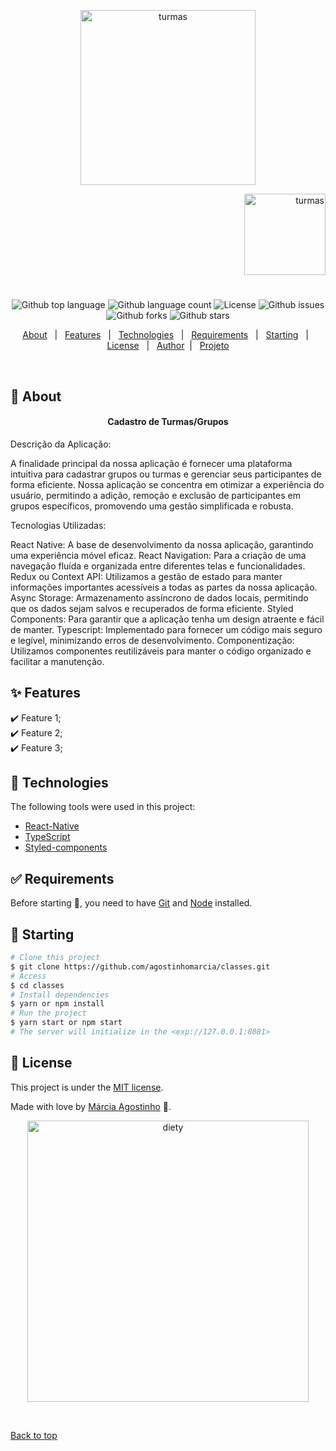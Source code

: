 <p align="center">
   <img src="https://media.giphy.com/media/Y4QLl2Kyj4WiRDNgvc/giphy.gif" alt="turmas" width="280"/>
</p>

<p align="right">
   <img src="https://media.giphy.com/media/wVgmko2smMfkeNO1tE/giphy.gif" alt="turmas" width="130"/>
</p>

<h1 align="center"></h1>

<p align="center">
  <img alt="Github top language" src="https://img.shields.io/github/languages/top/agostinhomarcia/classes?color=00875F">

  <img alt="Github language count" src="https://img.shields.io/github/languages/count/agostinhomarcia/classes?color=00875F">

  <img alt="License" src="https://img.shields.io/github/license/agostinhomarcia/classes?color=00875F">

   <img alt="Github issues" src="https://img.shields.io/github/issues/agostinhomarcia/classes?color=00875F" />

   <img alt="Github forks" src="https://img.shields.io/github/forks/agostinhomarcia/classes?color=00875F" />

   <img alt="Github stars" src="https://img.shields.io/github/stars/agostinhomarcia/classes?color=00875F" /> 
</p>

<p align="center">
  <a href="#dart-about">About</a> &#xa0; | &#xa0; 
  <a href="#sparkles-features">Features</a> &#xa0; | &#xa0;
  <a href="#rocket-technologies">Technologies</a> &#xa0; | &#xa0;
  <a href="#white_check_mark-requirements">Requirements</a> &#xa0; | &#xa0;
  <a href="#checkered_flag-starting">Starting</a> &#xa0; | &#xa0;
  <a href="#memo-license">License</a> &#xa0; | &#xa0;
  <a href="https://github.com/agostinhomarcia" target="_blank">Author</a>&#xa0; | &#xa0
  <a href="#" target="_blank" rel="noopener noreferrer">Projeto</a>
</p>

<br>

## :dart: About

<h4 align="center"> Cadastro de Turmas/Grupos </h4>

<p>
Descrição da Aplicação:

A finalidade principal da nossa aplicação é fornecer uma plataforma intuitiva para cadastrar grupos ou turmas e gerenciar seus participantes de forma eficiente. Nossa aplicação se concentra em otimizar a experiência do usuário, permitindo a adição, remoção e exclusão de participantes em grupos específicos, promovendo uma gestão simplificada e robusta.

Tecnologias Utilizadas:

React Native: A base de desenvolvimento da nossa aplicação, garantindo uma experiência móvel eficaz.
React Navigation: Para a criação de uma navegação fluída e organizada entre diferentes telas e funcionalidades.
Redux ou Context API: Utilizamos a gestão de estado para manter informações importantes acessíveis a todas as partes da nossa aplicação.
Async Storage: Armazenamento assíncrono de dados locais, permitindo que os dados sejam salvos e recuperados de forma eficiente.
Styled Components: Para garantir que a aplicação tenha um design atraente e fácil de manter.
Typescript: Implementado para fornecer um código mais seguro e legível, minimizando erros de desenvolvimento.
Componentização: Utilizamos componentes reutilizáveis para manter o código organizado e facilitar a manutenção. </p>

</p>

## :sparkles: Features

:heavy_check_mark: Feature 1;\
:heavy_check_mark: Feature 2;\
:heavy_check_mark: Feature 3;

## :rocket: Technologies

The following tools were used in this project:

- [React-Native](https://reactnative.dev/docs/getting-started)
- [TypeScript](https://www.w3schools.com/typescript/)
- [Styled-components](https://styled-components.com/)

## :white_check_mark: Requirements

Before starting :checkered_flag:, you need to have [Git](https://git-scm.com) and [Node](https://nodejs.org/en/) installed.

## :checkered_flag: Starting

```bash
# Clone this project
$ git clone https://github.com/agostinhomarcia/classes.git
# Access
$ cd classes
# Install dependencies
$ yarn or npm install
# Run the project
$ yarn start or npm start
# The server will initialize in the <exp://127.0.0.1:8081>
```

## :memo: License

This project is under the [MIT license](./License).

Made with love by [Márcia Agostinho](https://github.com/agostinhomarcia) 🚀.

<p align="center">
   <img src="https://media.giphy.com/media/dTzjm4RsZrIvjDRFKu/giphy.gif" alt="diety" width="450"/>
</p>

&#xa0;

<a href="#top">Back to top </a>
